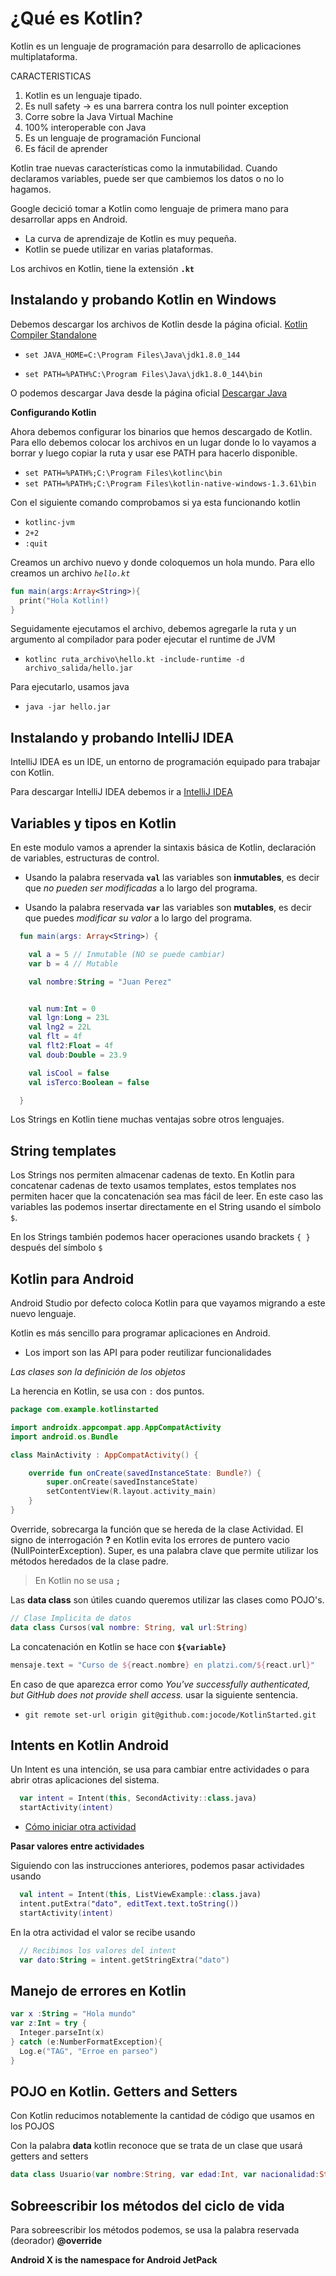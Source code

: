 # ¿Qué es Kotlin?

Kotlin es un lenguaje de programación para desarrollo de aplicaciones multiplataforma.

CARACTERISTICAS

1. Kotlin es un lenguaje tipado.
2. Es null safety -> es una barrera contra los null pointer exception
3. Corre sobre la Java Virtual Machine
4. 100% interoperable con Java
5. Es un lenguaje de programación Funcional
6. Es fácil de aprender

Kotlin trae nuevas características como la inmutabilidad. Cuando declaramos variables, puede ser que cambiemos los datos o no lo hagamos.

Google decició tomar a Kotlin como lenguaje de primera mano para desarrollar apps en Android.

- La curva de aprendizaje de Kotlin es muy pequeña.
- Kotlin se puede utilizar en varias plataformas.

Los archivos en Kotlin, tiene la extensión **`.kt`**

## Instalando y probando Kotlin en Windows

Debemos descargar los archivos de Kotlin desde la página oficial. [Kotlin Compiler Standalone](https://kotlinlang.org/docs/tutorials/command-line.html)

- `set JAVA_HOME=C:\Program Files\Java\jdk1.8.0_144`

* `set PATH=%PATH%C:\Program Files\Java\jdk1.8.0_144\bin`

O podemos descargar Java desde la página oficial [Descargar Java](https://www.java.com/es/download/)

**Configurando Kotlin**

Ahora debemos configurar los binarios que hemos descargado de Kotlin. Para ello debemos colocar los archivos en un lugar donde lo lo vayamos a borrar y luego copiar la ruta y usar ese PATH para hacerlo disponible.

- `set PATH=%PATH%;C:\Program Files\kotlinc\bin`
- `set PATH=%PATH%;C:\Program Files\kotlin-native-windows-1.3.61\bin`

Con el siguiente comando comprobamos si ya esta funcionando kotlin

- `kotlinc-jvm`
- `2+2`
- `:quit`

Creamos un archivo nuevo y donde coloquemos un hola mundo. Para ello creamos un archivo _`hello.kt`_

```kotlin
fun main(args:Array<String>){
  print("Hola Kotlin!)
}
```

Seguidamente ejecutamos el archivo, debemos agregarle la ruta y un argumento al compilador para poder ejecutar el runtime de JVM

- `kotlinc ruta_archivo\hello.kt -include-runtime -d archivo_salida/hello.jar`

Para ejecutarlo, usamos java

- `java -jar hello.jar`

## Instalando y probando IntelliJ IDEA

IntelliJ IDEA es un IDE, un entorno de programación equipado para trabajar con Kotlin.

Para descargar IntelliJ IDEA debemos ir a [IntelliJ IDEA](https://www.jetbrains.com/idea/)

## Variables y tipos en Kotlin

En este modulo vamos a aprender la sintaxis básica de Kotlin, declaración de variables, estructuras de control.

- Usando la palabra reservada **`val`** las variables son **inmutables**, es decir que _no pueden ser modificadas_ a lo largo del programa.

- Usando la palabra reservada **`var`** las variables son **mutables**, es decir que puedes _modificar su valor_ a lo largo del programa.

```kotlin
  fun main(args: Array<String>) {

    val a = 5 // Inmutable (NO se puede cambiar)
    var b = 4 // Mutable

    val nombre:String = "Juan Perez"


    val num:Int = 0
    val lgn:Long = 23L
    val lng2 = 22L
    val flt = 4f
    val flt2:Float = 4f
    val doub:Double = 23.9

    val isCool = false
    val isTerco:Boolean = false

  }
```

Los Strings en Kotlin tiene muchas ventajas sobre otros lenguajes.

## String templates

Los Strings nos permiten almacenar cadenas de texto.
En Kotlin para concatenar cadenas de texto usamos templates, estos templates nos permiten hacer que la concatenación sea mas fácil de leer. En este caso las variables las podemos insertar directamente en el String usando el símbolo `$`.

En los Strings también podemos hacer operaciones usando brackets `{ }` después del símbolo `$`

## Kotlin para Android

Android Studio por defecto coloca Kotlin para que vayamos migrando a este nuevo lenguaje.

Kotlin es más sencillo para programar aplicaciones en Android.

- Los import son las API para poder reutilizar funcionalidades

_Las clases son la definición de los objetos_

La herencia en Kotlin, se usa con `:` dos puntos.

```kotlin
package com.example.kotlinstarted

import androidx.appcompat.app.AppCompatActivity
import android.os.Bundle

class MainActivity : AppCompatActivity() {

    override fun onCreate(savedInstanceState: Bundle?) {
        super.onCreate(savedInstanceState)
        setContentView(R.layout.activity_main)
    }
}
```

Override, sobrecarga la función que se hereda de la clase Actividad.
El signo de interrogación **?** en Kotlin evita los errores de puntero vacio (NullPointerException). Super, es una palabra clave que permite utilizar los métodos heredados de la clase padre.

> En Kotlin no se usa **`;`**

Las **data class** son útiles cuando queremos utilizar las clases como POJO's.

```kotlin
// Clase Implicita de datos
data class Cursos(val nombre: String, val url:String)
```

La concatenación en Kotlin se hace con **`${variable}`**

```kotlin
mensaje.text = "Curso de ${react.nombre} en platzi.com/${react.url}"
```

En caso de que aparezca error como _You've successfully authenticated, but GitHub does not provide shell access._ usar la siguiente sentencia.

- `git remote set-url origin git@github.com:jocode/KotlinStarted.git`

## Intents en Kotlin Android

Un Intent es una intención, se usa para cambiar entre actividades o para abrir otras aplicaciones del sistema.

```kotlin
  var intent = Intent(this, SecondActivity::class.java)
  startActivity(intent)
```

- [Cómo iniciar otra actividad](https://developer.android.com/training/basics/firstapp/starting-activity?hl=es)

**Pasar valores entre actividades**

Siguiendo con las instrucciones anteriores, podemos pasar actividades usando

```kotlin
  val intent = Intent(this, ListViewExample::class.java)
  intent.putExtra("dato", editText.text.toString())
  startActivity(intent)
```

En la otra actividad el valor se recibe usando

```kotlin
  // Recibimos los valores del intent
  var dato:String = intent.getStringExtra("dato")
```

## Manejo de errores en Kotlin

```kotlin
var x :String = "Hola mundo"
var z:Int = try {
  Integer.parseInt(x)
} catch (e:NumberFormatException){
  Log.e("TAG", "Erroe en parseo")
}
```

## POJO en Kotlin. Getters and Setters

Con Kotlin reducimos notablemente la cantidad de código que usamos en los POJOS

Con la palabra **data** kotlin reconoce que se trata de un clase que usará getters and setters

```kotlin
data class Usuario(var nombre:String, var edad:Int, var nacionalidad:String, var Correro:String, var ciudad:String)
```

## Sobreescribir los métodos del ciclo de vida

Para sobreescribir los métodos podemos, se usa la palabra reservada (deorador) **@override**

**Android X is the namespace for Android JetPack**
